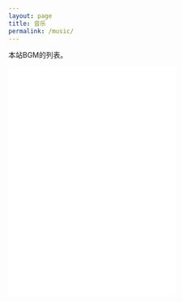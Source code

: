 ```yaml
---
layout: page
title: 音乐
permalink: /music/
---
```

本站BGM的列表。
<iframe frameborder="no" border="0" marginwidth="0" marginheight="0" width=330 height=450 src="//music.163.com/outchain/player?type=0&id=4982100720&auto=0&height=430"></iframe>
